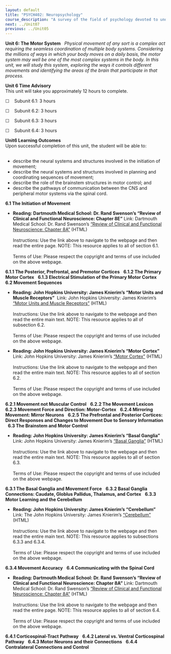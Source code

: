```yaml
---
layout: default
title: "PSYCH402: Neuropsychology"
course_description: "A survey of the field of psychology devoted to understanding how the brain functions and how it interacts with the body in order to control and mediate behaviors and actions."
next: ../Unit07
previous: ../Unit05
---
```

**Unit 6: The Motor System** <span id="6"></span> 
*Physical movement of any sort is a complex act requiring the seamless
coordination of multiple body systems. Considering the millions of ways
in which your body moves on a daily basis, the motor system may well be
one of the most complex systems in the body. In this unit, we will study
this system, exploring the ways it controls different movements and
identifying the areas of the brain that participate in that process.*

**Unit 6 Time Advisory**  
This unit will take you approximately 12 hours to complete.  
  
 ☐    Subunit 6.1: 3 hours  
  
 ☐    Subunit 6.2: 3 hours  
  
 ☐    Subunit 6.3: 3 hours  
  
 ☐    Subunit 6.4: 3 hours

**Unit6 Learning Outcomes**  
Upon successful completion of this unit, the student will be able to:  
  
-   describe the neural systems and structures involved in the
    initiation of movement;
-   describe the neural systems and structures involved in planning and
    coordinating sequences of movement;
-   describe the role of the brainstem structures in motor control; and
-   describe the pathways of communication between the CNS and
    peripheral motor systems via the spinal cord.

**6.1 The Initiation of Movement** <span id="6.1"></span> 
-   **Reading: Dartmouth Medical School: Dr. Rand Swenson’s “Review of
    Clinical and Functional Neuroscience: Chapter 8E”**
    Link: Dartmouth Medical School: Dr. Rand Swenson’s [“Review of
    Clinical and Functional Neuroscience: Chapter
    8A](http://www.dartmouth.edu/%7Erswenson/NeuroSci/chapter_8E.html)[”](http://www.dartmouth.edu/%7Erswenson/NeuroSci/chapter_8E.html)
    (HTML)  
        
     Instructions: Use the link above to navigate to the webpage and
    then read the entire page. NOTE: This resource applies to all of
    section 6.1.  
        
     Terms of Use: Please respect the copyright and terms of use
    included on the above webpage.

**6.1.1 The Posterior, Prefrontal, and Premotor Cortices** <span
id="6.1.1"></span> 
**6.1.2 The Primary Motor Cortex** <span id="6.1.2"></span> 
**6.1.3 Electrical Stimulation of the Primary Motor Cortex** <span
id="6.1.3"></span> 
**6.2 Movement Sequences** <span id="6.2"></span> 
-   **Reading: John Hopkins University: James Knierim’s “Motor Units and
    Muscle Receptors”**
     Link: John Hopkins University: James Knierim’s [“Motor Units and
    Muscle
    Receptors](http://neuroscience.uth.tmc.edu/s3/chapter01.html)[”](http://neuroscience.uth.tmc.edu/s3/chapter01.html)
    (HTML)  
        
     Instructions: Use the link above to navigate to the webpage and
    then read the entire main text. NOTE: This resource applies to all
    of subsection 6.2.  
        
     Terms of Use: Please respect the copyright and terms of use
    included on the above webpage.

-   **Reading: John Hopkins University: James Knierim’s “Motor Cortex”**
    Link: John Hopkins University: James Knierim’s [“Motor
    Cortex](http://neuroscience.uth.tmc.edu/s3/chapter03.html)[”](http://neuroscience.uth.tmc.edu/s3/chapter03.html)
    (HTML)  
        
     Instructions: Use the link above to navigate to the webpage and
    then read the entire main text. NOTE: This resource applies to all
    of section 6.2.  
        
     Terms of Use: Please respect the copyright and terms of use
    included on the above webpage.

**6.2.1 Movement not Muscular Control** <span id="6.2.1"></span> 
**6.2.2 The Movement Lexicon** <span id="6.2.2"></span> 
**6.2.3 Movement Force and Direction: Motor-Cortex** <span
id="6.2.3"></span> 
**6.2.4 Mirroring Movement: Mirror Neurons** <span id="6.2.4"></span> 
**6.2.5 The Prefrontal and Posterior Cortices: Direct Responses and
Changes to Movement Due to Sensory Information** <span
id="6.2.5"></span> 
**6.3 The Brainstem and Motor Control** <span id="6.3"></span> 
-   **Reading: John Hopkins University: James Knierim’s “Basal
    Ganglia”**
    Link: John Hopkins University: James Knierim’s [“Basal
    Ganglia](http://neuroscience.uth.tmc.edu/s3/chapter04.html)[”](http://neuroscience.uth.tmc.edu/s3/chapter04.html)
    (HTML)  
        
     Instructions: Use the link above to navigate to the webpage and
    then read the entire main text. NOTE: This resource applies to all
    of section 6.3.  
        
     Terms of Use: Please respect the copyright and terms of use
    included on the above webpage.

**6.3.1 The Basal Ganglia and Movement Force** <span id="6.3.1"></span> 
**6.3.2 Basal Ganglia Connections: Caudate, Globlus Pallidus, Thalamus,
and Cortex** <span id="6.3.2"></span> 
**6.3.3 Motor Learning and the Cerebellum** <span id="6.3.3"></span> 
-   **Reading: John Hopkins University: James Knierim’s “Cerebellum”**
    Link: The John Hopkins University: James Knierim’s
    [“Cerebellum](http://neuroscience.uth.tmc.edu/s3/chapter05.html)[”](http://neuroscience.uth.tmc.edu/s3/chapter05.html)
    (HTML)  
        
     Instructions: Use the link above to navigate to the webpage and
    then read the entire main text. NOTE: This resource applies to
    subsections 6.3.3 and 6.3.4.  
        
     Terms of Use: Please respect the copyright and terms of use
    included on the above webpage.

**6.3.4 Movement Accuracy** <span id="6.3.4"></span> 
**6.4 Communicating with the Spinal Cord** <span id="6.4"></span> 
-   **Reading: Dartmouth Medical School: Dr. Rand Swenson’s “Review of
    Clinical and Functional Neuroscience: Chapter 8A”**
    Link: Dartmouth Medical School: Dr. Rand Swenson’s [“Review of
    Clinical and Functional Neuroscience: Chapter
    8A](http://www.dartmouth.edu/~rswenson/NeuroSci/chapter_8A.html)[”](http://www.dartmouth.edu/~rswenson/NeuroSci/chapter_8A.html)
    (HTML)  
        
     Instructions: Use the link above to navigate to the webpage and
    then read the entire page. NOTE: This resource applies to all of
    section 6.4.  
        
     Terms of Use: Please respect the copyright and terms of use
    included on the above webpage.

**6.4.1 Corticospinal-Tract Pathway** <span id="6.4.1"></span> 
**6.4.2 Lateral vs. Ventral Corticospinal Pathway** <span
id="6.4.2"></span> 
**6.4.3 Motor Neurons and their Connections** <span id="6.4.3"></span> 
**6.4.4 Contralateral Connections and Control** <span
id="6.4.4"></span> 
